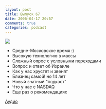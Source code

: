 ```yaml
---
layout: post
title: Выпуск 67
date: 2006-04-17 20:57
comments: true
categories: podcast
---
```

![](https://podcast.umputun.com/images/uwp/uwp67.jpg)



- Средне-Московское время :)
- Высокую технологию в массы
- Сложный опрос с условными переходами
- Вопрос и ответ об Израиле
- Как у нас хрустят и звенят
- Близнец самой! но 14 лет
- Новый знатный "подкаст"
- Что у нас с NASDAQ
- Еще раз о рекомендациях

[Аудио](https://podcast.umputun.com/media/ump_podcast67.mp3)
<audio src="https://podcast.umputun.com/media/ump_podcast67.mp3" preload="none">